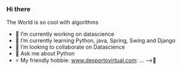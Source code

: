 ### Hi there
The World is so cool with algorithms
- 🔭 I’m currently working on datascience 
- 🌱 I’m currently learning Python, java, Spring, Swing and Django
- 👯 I’m looking to collaborate on Datascience
- 💬 Ask me about Python
- ⚡ My friendly hobbie: www.desportovirtual.com: ...
-->👋

<!--
**AndreRibau1/AndreRibau1** is a ✨ _special_ ✨ repository because its `README.md` (this file) appears on your GitHub profile.

Here are some ideas to get you started:

- 🔭 I’m currently working on datascience 
- 🌱 I’m currently learning java, Spring, Swing and Django
- 👯 I’m looking to collaborate on ...
- 🤔 I’m looking for help with ...
- 💬 Ask me about ...
- 📫 How to reach me: ...
- 😄 Pronouns: ...
- ⚡ Fun fact: ...
-->
</b></i>


